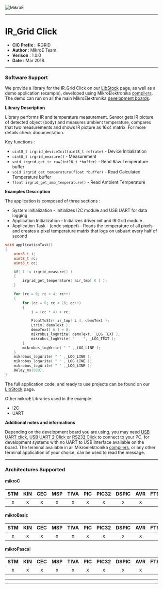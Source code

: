 ![MikroE](http://www.mikroe.com/img/designs/beta/logo_small.png)

---

# IR_Grid Click

- **CIC Prefix**  : IRGRID
- **Author**      : MikroE Team
- **Verison**     : 1.0.0
- **Date**        : Mar 2018.

---

### Software Support

We provide a library for the IR_Grid Click on our [LibStock](https://libstock.mikroe.com/projects/view/2364/ir-grid-click) 
page, as well as a demo application (example), developed using MikroElektronika 
[compilers](http://shop.mikroe.com/compilers). The demo can run on all the main 
MikroElektronika [development boards](http://shop.mikroe.com/development-boards).

**Library Description**

Library performs IR and temperature measurement. Sensor gets IR picture of detected object (body) and measures ambient temperature, 
compares that two measurements and shows IR picture as 16x4 matrix. For more details check documentation.

Key functions :

- ``` uint8_t irgrid_deviceInit(uint8_t refrate) ``` - Device Initialization
- ``` uint8_t irgrid_measure() ``` - Measurement
- ``` void irgrid_get_ir_raw(int16_t *buffer) ``` - Read Raw Temperature buffer
- ``` void irgrid_get_temperature(float *buffer) ``` - Read Calculated Temperature buffer
- ``` float irgrid_get_amb_temperature() ``` - Read Ambient Temperature



**Examples Description**

The application is composed of three sections :

- System Initialization - Initializes I2C module and USB UART for data logging
- Application Initialization - Initializes driver init and IR Grid module
- Application Task - (code snippet) - Reads the temperature of all pixels and creates a pixel temperature matrix that logs on usbuart every half of second


```.c
void applicationTask()
{
    uint8_t i;
    uint8_t rc;
    uint8_t cc;

    if( 1 != irgrid_measure() )
    {
        irgrid_get_temperature( &ir_tmp[ 0 ] );
    }

    for (rc = 0; rc < 4; rc++)
    {
        for (cc = 0; cc < 16; cc++)
        {
            i = (cc * 4) + rc;

            FloatToStr( ir_tmp[ i ], demoText );
            Ltrim( demoText );
            demoText[ 6 ] = 0;
            mikrobus_logWrite( demoText, _LOG_TEXT );
            mikrobus_logWrite( "    ", _LOG_TEXT );
        }
        mikrobus_logWrite( " " ,_LOG_LINE );
    }
    mikrobus_logWrite( " " ,_LOG_LINE );
    mikrobus_logWrite( " " ,_LOG_LINE );
    mikrobus_logWrite( " " ,_LOG_LINE );
    Delay_ms(500);
}
```

The full application code, and ready to use projects can be found on our 
[LibStock](https://libstock.mikroe.com/projects/view/2364/ir-grid-click) page.

Other mikroE Libraries used in the example:

- I2C
- UART

**Additional notes and informations**

Depending on the development board you are using, you may need 
[USB UART click](http://shop.mikroe.com/usb-uart-click), 
[USB UART 2 Click](http://shop.mikroe.com/usb-uart-2-click) or 
[RS232 Click](http://shop.mikroe.com/rs232-click) to connect to your PC, for 
development systems with no UART to USB interface available on the board. The 
terminal available in all Mikroelektronika 
[compilers](http://shop.mikroe.com/compilers), or any other terminal application 
of your choice, can be used to read the message.

---
### Architectures Supported

#### mikroC

| STM | KIN | CEC | MSP | TIVA | PIC | PIC32 | DSPIC | AVR | FT90x |
|:-:|:-:|:-:|:-:|:-:|:-:|:-:|:-:|:-:|:-:|
| x | x | x | x | x | x | x | x | x |   |

#### mikroBasic

| STM | KIN | CEC | MSP | TIVA | PIC | PIC32 | DSPIC | AVR | FT90x |
|:-:|:-:|:-:|:-:|:-:|:-:|:-:|:-:|:-:|:-:|
| x | x | x | x | x | x | x | x | x |   |

#### mikroPascal

| STM | KIN | CEC | MSP | TIVA | PIC | PIC32 | DSPIC | AVR | FT90x |
|:-:|:-:|:-:|:-:|:-:|:-:|:-:|:-:|:-:|:-:|
| x | x | x | x | x | x | x | x | x |   |

---
---
